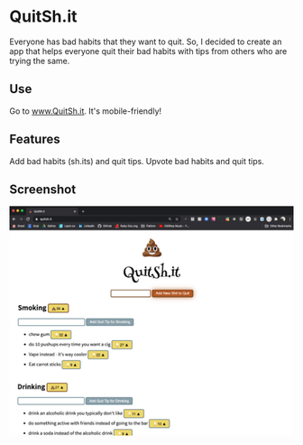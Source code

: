 # QuitSh.it

Everyone has bad habits that they want to quit. So, I decided to create an app that helps everyone quit their bad habits with tips from others who are trying the same.

## Use

Go to www.QuitSh.it. It's mobile-friendly!

## Features

Add bad habits (sh.its) and quit tips. Upvote bad habits and quit tips. 

## Screenshot

![QuitSh.it Screenshot](/quitshit-screenshot.png)
